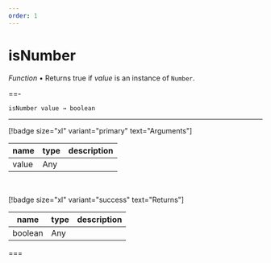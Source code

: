 ```yaml
---
order: 1
---
```

# isNumber

_Function_ &bull; Returns true if _value_ is an instance of `Number`.


==- <pre><code>isNumber value &rarr; boolean</code></pre>
<hr>

[!badge size="xl" variant="primary" text="Arguments"]

| name | type | description |
|------|------|-------------|
|value|Any||

<br>

[!badge size="xl" variant="success" text="Returns"]

| name | type | description |
|------|------|-------------|
|boolean|Any||



===




